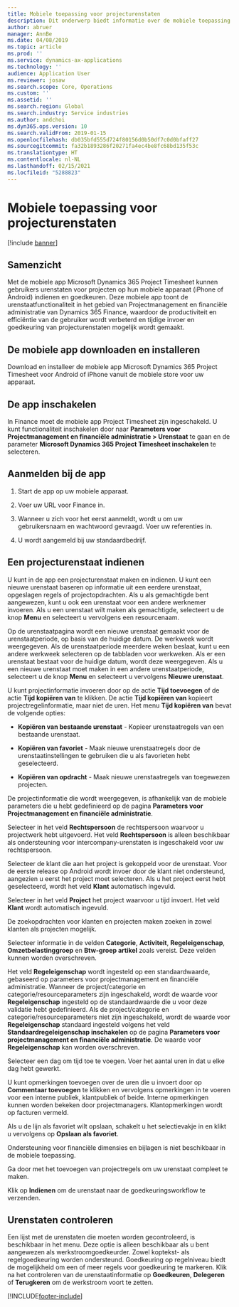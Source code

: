 ```yaml
---
title: Mobiele toepassing voor projecturenstaten
description: Dit onderwerp biedt informatie over de mobiele toepassing Microsoft Dynamics 365 Project Timesheet. Met de mobiele app Project Timesheet kunnen gebruikers urenstaten voor projecten op hun mobiele apparaat indienen en goedkeuren.
author: abruer
manager: AnnBe
ms.date: 04/08/2019
ms.topic: article
ms.prod: ''
ms.service: dynamics-ax-applications
ms.technology: ''
audience: Application User
ms.reviewer: josaw
ms.search.scope: Core, Operations
ms.custom: ''
ms.assetid: ''
ms.search.region: Global
ms.search.industry: Service industries
ms.author: andchoi
ms.dyn365.ops.version: 10
ms.search.validFrom: 2019-01-15
ms.openlocfilehash: db035bfd555d724f80156d0b50df7c0d0bfaff27
ms.sourcegitcommit: fa32b1893286f20271fa4ec4be8fc68bd135f53c
ms.translationtype: HT
ms.contentlocale: nl-NL
ms.lasthandoff: 02/15/2021
ms.locfileid: "5288823"
---
```

# <a name="project-timesheet-mobile-application"></a>Mobiele toepassing voor projecturenstaten

[!include [banner](../includes/banner.md)]

## <a name="overview"></a>Samenzicht

Met de mobiele app Microsoft Dynamics 365 Project Timesheet kunnen gebruikers urenstaten voor projecten op hun mobiele apparaat (iPhone of Android) indienen en goedkeuren. Deze mobiele app toont de urenstaatfunctionaliteit in het gebied van Projectmanagement en financiële administratie van Dynamics 365 Finance, waardoor de productiviteit en efficiëntie van de gebruiker wordt verbeterd en tijdige invoer en goedkeuring van projecturenstaten mogelijk wordt gemaakt.

## <a name="download-and-install-the-mobile-app"></a>De mobiele app downloaden en installeren

Download en installeer de mobiele app Microsoft Dynamics 365 Project Timesheet voor Android of iPhone vanuit de mobiele store voor uw apparaat.

## <a name="enable-the-app"></a>De app inschakelen 

In Finance moet de mobiele app Project Timesheet zijn ingeschakeld. U kunt functionaliteit inschakelen door naar **Parameters voor Projectmanagement en financiële administratie \> Urenstaat** te gaan en de parameter **Microsoft Dynamics 365 Project Timesheet inschakelen** te selecteren.

## <a name="sign-in-to-the-app"></a>Aanmelden bij de app

1.  Start de app op uw mobiele apparaat.

2.  Voer uw URL voor Finance in.

3.  Wanneer u zich voor het eerst aanmeldt, wordt u om uw gebruikersnaam en wachtwoord gevraagd. Voer uw referenties in.

4.  U wordt aangemeld bij uw standaardbedrijf.

## <a name="submit-a-project-timesheet"></a>Een projecturenstaat indienen

U kunt in de app een projecturenstaat maken en indienen. U kunt een nieuwe urenstaat baseren op informatie uit een eerdere urenstaat, opgeslagen regels of projectopdrachten. Als u als gemachtigde bent aangewezen, kunt u ook een urenstaat voor een andere werknemer invoeren. Als u een urenstaat wilt maken als gemachtigde, selecteert u de knop **Menu** en selecteert u vervolgens een resourcenaam.

Op de urenstaatpagina wordt een nieuwe urenstaat gemaakt voor de urenstaatperiode, op basis van de huidige datum. De werkweek wordt weergegeven. Als de urenstaatperiode meerdere weken beslaat, kunt u een andere werkweek selecteren op de tabbladen voor werkweken.
Als er een urenstaat bestaat voor de huidige datum, wordt deze weergegeven. Als u een nieuwe urenstaat moet maken in een andere urenstaatperiode, selecteert u de knop **Menu** en selecteert u vervolgens **Nieuwe urenstaat**.

U kunt projectinformatie invoeren door op de actie **Tijd toevoegen** of de actie **Tijd kopiëren van** te klikken. De actie **Tijd kopiëren van** kopieert projectregelinformatie, maar niet de uren. Het menu **Tijd kopiëren van** bevat de volgende opties:

- **Kopiëren van bestaande urenstaat** - Kopieer urenstaatregels van een bestaande urenstaat.

- **Kopiëren van favoriet** - Maak nieuwe urenstaatregels door de urenstaatinstellingen te gebruiken die u als favorieten hebt geselecteerd.

- **Kopiëren van opdracht** - Maak nieuwe urenstaatregels van toegewezen projecten.

De projectinformatie die wordt weergegeven, is afhankelijk van de mobiele parameters die u hebt gedefinieerd op de pagina **Parameters voor Projectmanagement en financiële administratie**.

Selecteer in het veld **Rechtspersoon** de rechtspersoon waarvoor u projectwerk hebt uitgevoerd. Het veld **Rechtspersoon** is alleen beschikbaar als ondersteuning voor intercompany-urenstaten is ingeschakeld voor uw rechtspersoon.

Selecteer de klant die aan het project is gekoppeld voor de urenstaat. Voor de eerste release op Android wordt invoer door de klant niet ondersteund, aangezien u eerst het project moet selecteren. Als u het project eerst hebt geselecteerd, wordt het veld **Klant** automatisch ingevuld.

Selecteer in het veld **Project** het project waarvoor u tijd invoert. Het veld **Klant** wordt automatisch ingevuld.

De zoekopdrachten voor klanten en projecten maken zoeken in zowel klanten als projecten mogelijk.

Selecteer informatie in de velden **Categorie**, **Activiteit**, **Regeleigenschap**, **Omzetbelastinggroep** en **Btw-groep artikel** zoals vereist. Deze velden kunnen worden overschreven.

Het veld **Regeleigenschap** wordt ingesteld op een standaardwaarde, gebaseerd op parameters voor projectmanagement en financiële administratie. Wanneer de project/categorie en categorie/resourceparameters zijn ingeschakeld, wordt de waarde voor **Regeleigenschap** ingesteld op de standaardwaarde die u voor deze validatie hebt gedefinieerd. Als de project/categorie en categorie/resourceparameters niet zijn ingeschakeld, wordt de waarde voor **Regeleigenschap** standaard ingesteld volgens het veld **Standaardregeleigenschap inschakelen** op de pagina **Parameters voor projectmanagement en financiële administratie**. De waarde voor **Regeleigenschap** kan worden overschreven.

Selecteer een dag om tijd toe te voegen. Voer het aantal uren in dat u elke dag hebt gewerkt.

U kunt opmerkingen toevoegen over de uren die u invoert door op **Commentaar toevoegen** te klikken en vervolgens opmerkingen in te voeren voor een interne publiek, klantpubliek of beide.
Interne opmerkingen kunnen worden bekeken door projectmanagers. Klantopmerkingen wordt op facturen vermeld.

Als u de lijn als favoriet wilt opslaan, schakelt u het selectievakje in en klikt u vervolgens op **Opslaan als favoriet**.

Ondersteuning voor financiële dimensies en bijlagen is niet beschikbaar in de mobiele toepassing.

Ga door met het toevoegen van projectregels om uw urenstaat compleet te maken.

Klik op **Indienen** om de urenstaat naar de goedkeuringsworkflow te verzenden.

## <a name="review-timesheets"></a>Urenstaten controleren

Een lijst met de urenstaten die moeten worden gecontroleerd, is beschikbaar in het menu. Deze optie is alleen beschikbaar als u bent aangewezen als werkstroomgoedkeurder. Zowel koptekst- als regelgoedkeuring worden ondersteund. Goedkeuring op regelniveau biedt de mogelijkheid om een of meer regels voor goedkeuring te markeren. Klik na het controleren van de urenstaatinformatie op **Goedkeuren**, **Delegeren** of **Terugkeren** om de werkstroom voort te zetten.


[!INCLUDE[footer-include](../includes/footer-banner.md)]